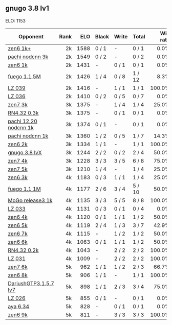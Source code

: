 ## gnugo 3.8 lv1 ##

ELO: 1153

Opponent | Rank | ELO | Black | Write | Total | Win rate
---------|-----:|----:|-------|-------|-------|-------:
[zen6 1k+](zen6%201k+.md) | 2k | 1588 | 0 / 1 | - | 0 / 1 | 0.0%
[pachi nodcnn 3k](pachi%20nodcnn%203k.md) | 2k | 1549 | 0 / 2 | - | 0 / 2 | 0.0%
[zen6 1k](zen6%201k.md) | 2k | 1431 | - | 0 / 1 | 0 / 1 | 0.0%
[fuego 1.1 5M](fuego%201.1%205M.md) | 2k | 1426 | 1 / 4 | 0 / 8 | 1 / 12 | 8.3%
[LZ 039](LZ%20039.md) | 2k | 1416 | - | 1 / 1 | 1 / 1 | 100.0%
[LZ 036](LZ%20036.md) | 2k | 1410 | 0 / 2 | 0 / 5 | 0 / 7 | 0.0%
[zen7 3k](zen7%203k.md) | 3k | 1375 | - | 1 / 4 | 1 / 4 | 25.0%
[RN4.32 0.3k](RN4.32%200.3k.md) | 3k | 1375 | - | 0 / 1 | 0 / 1 | 0.0%
[pachi 12.20 nodcnn 1k](pachi%2012.20%20nodcnn%201k.md) | 3k | 1374 | 0 / 1 | - | 0 / 1 | 0.0%
[pachi nodcnn 1k](pachi%20nodcnn%201k.md) | 3k | 1360 | 1 / 2 | 0 / 5 | 1 / 7 | 14.3%
[zen6 2k](zen6%202k.md) | 3k | 1334 | 1 / 1 | - | 1 / 1 | 100.0%
[gnugo 3.8 lvX](gnugo%203.8%20lvX.md) | 3k | 1244 | 2 / 2 | 0 / 2 | 2 / 4 | 50.0%
[zen7 4k](zen7%204k.md) | 3k | 1228 | 3 / 3 | 3 / 5 | 6 / 8 | 75.0%
[zen7 5k](zen7%205k.md) | 3k | 1210 | 1 / 4 | - | 1 / 4 | 25.0%
[zen6 3k](zen6%203k.md) | 4k | 1183 | 0 / 3 | 1 / 1 | 1 / 4 | 25.0%
[fuego 1.1 1M](fuego%201.1%201M.md) | 4k | 1177 | 2 / 6 | 3 / 4 | 5 / 10 | 50.0%
[MoGo release3 1k](MoGo%20release3%201k.md) | 4k | 1135 | 3 / 3 | 5 / 5 | 8 / 8 | 100.0%
[LZ 033](LZ%20033.md) | 4k | 1131 | 0 / 3 | 0 / 1 | 0 / 4 | 0.0%
[zen6 4k](zen6%204k.md) | 4k | 1120 | 0 / 1 | 1 / 1 | 1 / 2 | 50.0%
[zen6 5k](zen6%205k.md) | 4k | 1119 | 2 / 4 | 1 / 3 | 3 / 7 | 42.9%
[zen6 7k](zen6%207k.md) | 4k | 1115 | - | 1 / 2 | 1 / 2 | 50.0%
[zen6 6k](zen6%206k.md) | 4k | 1063 | 0 / 1 | 1 / 1 | 1 / 2 | 50.0%
[RN4.32 0.2k](RN4.32%200.2k.md) | 4k | 1043 | - | 2 / 2 | 2 / 2 | 100.0%
[LZ 031](LZ%20031.md) | 4k | 1009 | - | 2 / 2 | 2 / 2 | 100.0%
[zen7 6k](zen7%206k.md) | 5k | 962 | 1 / 1 | 1 / 2 | 2 / 3 | 66.7%
[zen6 8k](zen6%208k.md) | 5k | 906 | 1 / 1 | - | 1 / 1 | 100.0%
[DariushGTP3.1.5.7 lv7](DariushGTP3.1.5.7%20lv7.md) | 5k | 898 | 1 / 1 | 2 / 3 | 3 / 4 | 75.0%
[LZ 026](LZ%20026.md) | 5k | 855 | 0 / 1 | - | 0 / 1 | 0.0%
[aya 6.34](aya%206.34.md) | 5k | 828 | - | 0 / 1 | 0 / 1 | 0.0%
[zen6 9k](zen6%209k.md) | 5k | 811 | - | 3 / 3 | 3 / 3 | 100.0%
